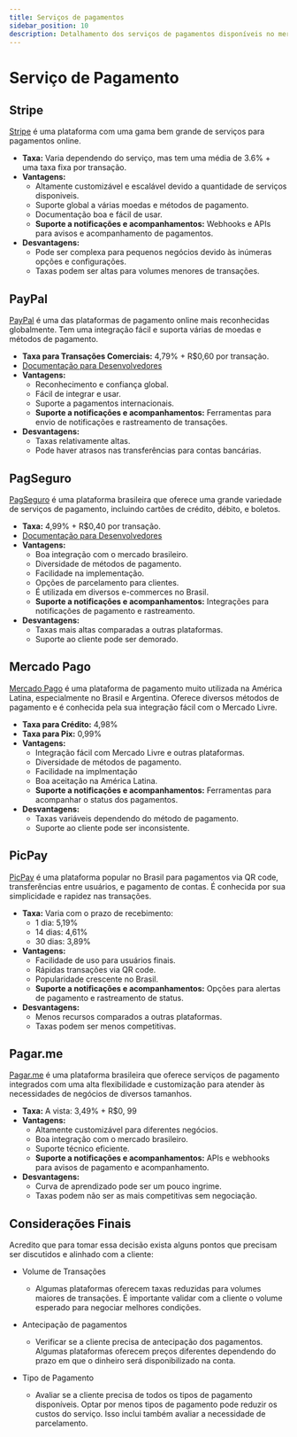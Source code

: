 ```yaml
---
title: Serviços de pagamentos
sidebar_position: 10
description: Detalhamento dos serviços de pagamentos disponíveis no mercado, que poderiamos usar no nosso projeto.
---
```


# Serviço de Pagamento

## Stripe
[Stripe](https://stripe.com/en-mx) é uma plataforma com uma gama bem grande de serviços para pagamentos online.

- **Taxa:** Varia dependendo do serviço, mas tem uma média de 3.6% + uma taxa fixa por transação.
- **Vantagens:**
  - Altamente customizável e escalável devido a quantidade de serviços disponiveis.
  - Suporte global a várias moedas e métodos de pagamento.
  - Documentação boa e fácil de usar.
  - **Suporte a notificações e acompanhamentos:** Webhooks e APIs para avisos e acompanhamento de pagamentos.
- **Desvantagens:**
  - Pode ser complexa para pequenos negócios devido às inúmeras opções e configurações.
  - Taxas podem ser altas para volumes menores de transações.

## PayPal
[PayPal](https://www.paypal.com/pt/business/payment-for-services) é uma das plataformas de pagamento online mais reconhecidas globalmente. Tem uma integração fácil e suporta várias de moedas e métodos de pagamento.

- **Taxa para Transações Comerciais:** 4,79% + R$0,60 por transação.
- [Documentação para Desenvolvedores](https://developer.paypal.com/home/?_ga=2.239191491.1961640710.1720488914-892885593.1720488914)
- **Vantagens:**
  - Reconhecimento e confiança global.
  - Fácil de integrar e usar.
  - Suporte a pagamentos internacionais.
  - **Suporte a notificações e acompanhamentos:** Ferramentas para envio de notificações e rastreamento de transações.
- **Desvantagens:**
  - Taxas relativamente altas.
  - Pode haver atrasos nas transferências para contas bancárias.

## PagSeguro
[PagSeguro](https://pagseguro.uol.com.br/para-seu-negocio/online/) é uma plataforma brasileira que oferece uma grande variedade de serviços de pagamento, incluindo cartões de crédito, débito, e boletos.

- **Taxa:** 4,99% + R$0,40 por transação.
- [Documentação para Desenvolvedores](https://dev.pagbank.uol.com.br/)
- **Vantagens:**
  - Boa integração com o mercado brasileiro.
  - Diversidade de métodos de pagamento.
  - Facilidade na implementação.
  - Opções de parcelamento para clientes.
  - É utilizada em diversos e-commerces no Brasil.
  - **Suporte a notificações e acompanhamentos:** Integrações para notificações de pagamento e rastreamento.
- **Desvantagens:**
  - Taxas mais altas comparadas a outras plataformas.
  - Suporte ao cliente pode ser demorado.

## Mercado Pago
[Mercado Pago](https://www.mercadopago.com.br/ferramentas-para-vender/check-out) é uma plataforma de pagamento muito utilizada na América Latina, especialmente no Brasil e Argentina. Oferece diversos métodos de pagamento e é conhecida pela sua integração fácil com o Mercado Livre.

- **Taxa para Crédito:** 4,98%
- **Taxa para Pix:** 0,99%
- **Vantagens:**
  - Integração fácil com Mercado Livre e outras plataformas.
  - Diversidade de métodos de pagamento.
  - Facilidade na implmentação
  - Boa aceitação na América Latina.
  - **Suporte a notificações e acompanhamentos:** Ferramentas para acompanhar o status dos pagamentos.
- **Desvantagens:**
  - Taxas variáveis dependendo do método de pagamento.
  - Suporte ao cliente pode ser inconsistente.

## PicPay
[PicPay](https://picpay.com/plataforma-para-receber-pagamentos-online) é uma plataforma popular no Brasil para pagamentos via QR code, transferências entre usuários, e pagamento de contas. É conhecida por sua simplicidade e rapidez nas transações.

- **Taxa:** Varia com o prazo de recebimento:
  - 1 dia: 5,19%
  - 14 dias: 4,61%
  - 30 dias: 3,89%
- **Vantagens:**
  - Facilidade de uso para usuários finais.
  - Rápidas transações via QR code.
  - Popularidade crescente no Brasil.
  - **Suporte a notificações e acompanhamentos:** Opções para alertas de pagamento e rastreamento de status.
- **Desvantagens:**
  - Menos recursos comparados a outras plataformas.
  - Taxas podem ser menos competitivas.

## Pagar.me
[Pagar.me](https://pagar.me/ofertas/?utm_source=google&utm_medium=cpc&utm_campaign=search_generica_bp&utm_content=gateway_de_pagamento&origin=search&media=google&type=pago&campaign=13911926808&ad_group=125370285323&ad=583531115279&theme=gateway%20de%20pagamento&gad_source=1&gclid=CjwKCAjwnK60BhA9EiwAmpHZw_D87jFeAjmUEK3Tbwapx_BsxFq4f_yUPo2z6j4ZTcRocrukSLhgCxoC9rUQAvD_BwE) é uma plataforma brasileira que oferece serviços de pagamento integrados com uma alta flexibilidade e customização para atender às necessidades de negócios de diversos tamanhos.

- **Taxa:** A vista: 3,49% + R$0, 99
- **Vantagens:**
  - Altamente customizável para diferentes negócios.
  - Boa integração com o mercado brasileiro.
  - Suporte técnico eficiente.
  - **Suporte a notificações e acompanhamentos:** APIs e webhooks para avisos de pagamento e acompanhamento.
- **Desvantagens:**
  - Curva de aprendizado pode ser um pouco ingrime.
  - Taxas podem não ser as mais competitivas sem negociação.

## Considerações Finais

Acredito que para tomar essa decisão exista alguns pontos que precisam ser discutidos e alinhado com a cliente:

- Volume de Transações
  - Algumas plataformas oferecem taxas reduzidas para volumes maiores de transações. É importante validar com a cliente o volume esperado para negociar melhores condições.

- Antecipação de pagamentos
  - Verificar se a cliente precisa de antecipação dos pagamentos. Algumas plataformas oferecem preços diferentes dependendo do prazo em que o dinheiro será disponibilizado na conta.

- Tipo de Pagamento
  - Avaliar se a cliente precisa de todos os tipos de pagamento disponíveis. Optar por menos tipos de pagamento pode reduzir os custos do serviço. Isso inclui também avaliar a necessidade de parcelamento.
